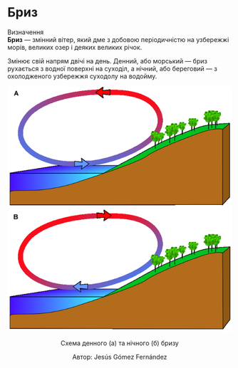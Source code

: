 # Бриз

<div class="eoz-wrap">
<span class="eoz">Визначення</span>
<div class="eoz-text">
<b>Бриз</b> — змiнний вiтер, який дме з добовою перiодичнiстю на узбережжi морiв, великих озер i деяких великих рiчок.
</div>
</div>

Змінює свій напрям двічі на день. Денний, або морський — бриз рухається з водної поверхні на суходіл, а нічний, або береговий — з охолодженого узбережжя суходолу на водойму.

<div align="center">
<img src="7.png">
<p>Схема денного (а) та нічного (б) бризу</p>
Автор: <span class="p1">Jesús Gómez Fernández</span>
</div>